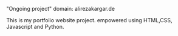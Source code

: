 "Ongoing project"
domain: alirezakargar.de

This is my portfolio website  project. empowered using HTML,CSS, Javascript and Python.
